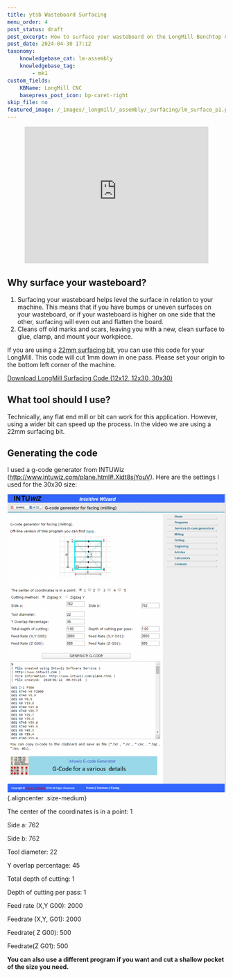 ```yaml
---
title: ytsb Wasteboard Surfacing
menu_order: 4
post_status: draft
post_excerpt: How to surface your wasteboard on the LongMill Benchtop CNC. You can download the surfacing g-code here or generate your own on INTUWiz.
post_date: 2024-04-30 17:12
taxonomy:
    knowledgebase_cat: lm-assembly
    knowledgebase_tag:
        - mk1
custom_fields:
    KBName: LongMill CNC
    basepress_post_icon: bp-caret-right
skip_file: no
featured_image: /_images/_longmill/_assembly/_surfacing/lm_surface_p1.png
---
```


<figure><iframe src="https://www.youtube.com/embed/aW27K_1OLT0" width="100%" height="315" frameborder="0" allowfullscreen="allowfullscreen" data-mce-fragment="1"></iframe></figure>
<h2><strong>Why surface your wasteboard?</strong></h2>
<ol>
  <li>Surfacing your wasteboard helps level the surface in relation to your machine. This means that if you have bumps or uneven surfaces on your wasteboard, or if your wasteboard is higher on one side that the other, surfacing will even out and flatten the board.</li>
  <li>Cleans off old marks and scars, leaving you with a new, clean surface to glue, clamp, and mount your workpiece.</li>
</ol>
If you are using a <a href="https://sienci.com/product/22mm-surfacing-bit/">22mm surfacing bit</a>, you can use this code for your LongMill. This code will cut 1mm down in one pass. Please set your origin to the bottom left corner of the machine.

<a href="https://sienci.com/wp-content/uploads/2020/01/LongMill-Surfacing-Code.zip">Download LongMill Surfacing Code (12x12, 12x30, 30x30)</a>

<h2><strong>What tool should I use?</strong></h2>

Technically, any flat end mill or bit can work for this application. However, using a wider bit can speed up the process. In the video we are using a 22mm surfacing bit.

<h2><strong>Generating the code</strong></h2>

I used a g-code generator from INTUWiz (<a href="http://www.intuwiz.com/plane.html#.Xidt8sjYouV">http://www.intuwiz.com/plane.html#.Xidt8sjYouV</a>). Here are the settings I used for the 30x30 size:

![](/_images/_longmill/_assembly/_surfacing/lm_surface_p1.png){.aligncenter .size-medium}

The center of the coordinates is in a point: 1

Side a: 762

Side b: 762

Tool diameter: 22

Y overlap percentage: 45

Total depth of cutting: 1

Depth of cutting per pass: 1

Feed rate (X,Y G00): 2000

Feedrate (X,Y, G01): 2000

Feedrate( Z G00): 500

Feedrate(Z G01): 500

<strong>You can also use a different program if you want and cut a shallow pocket of the size you need.</strong>
